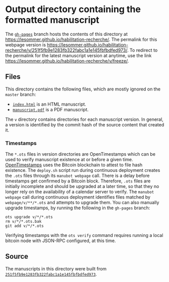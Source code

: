 # Output directory containing the formatted manuscript

The [`gh-pages`](https://github.com/lesommer/habilitation-recherche/tree/gh-pages) branch hosts the contents of this directory at <https://lesommer.github.io/habilitation-recherche/>.
The permalink for this webpage version is <https://lesommer.github.io/habilitation-recherche/v/251f5fb9e1283fb322fabc1a1e145fbfbdfed973/>.
To redirect to the permalink for the latest manuscript version at anytime, use the link <https://lesommer.github.io/habilitation-recherche/v/freeze/>.

## Files

This directory contains the following files, which are mostly ignored on the `master` branch:

+ [`index.html`](index.html) is an HTML manuscript.
+ [`manuscript.pdf`](manuscript.pdf) is a PDF manuscript.

The `v` directory contains directories for each manuscript version.
In general, a version is identified by the commit hash of the source content that created it.

### Timestamps

The `*.ots` files in version directories are OpenTimestamps which can be used to verify manuscript existence at or before a given time.
[OpenTimestamps](https://opentimestamps.org/) uses the Bitcoin blockchain to attest to file hash existence.
The `deploy.sh` script run during continuous deployment creates the `.ots` files through its `manubot webpage` call.
There is a delay before timestamps get confirmed by a Bitcoin block.
Therefore, `.ots` files are initially incomplete and should be upgraded at a later time, so that they no longer rely on the availability of a calendar server to verify.
The `manubot webpage` call during continuous deployment identifies files matched by `webpage/v/**/*.ots` and attempts to upgrade them.
You can also manually upgrade timestamps, by running the following in the `gh-pages` branch:

```shell
ots upgrade v/*/*.ots
rm v/*/*.ots.bak
git add v/*/*.ots
```

Verifying timestamps with the `ots verify` command requires running a local bitcoin node with JSON-RPC configured, at this time.

## Source

The manuscripts in this directory were built from
[`251f5fb9e1283fb322fabc1a1e145fbfbdfed973`](https://github.com/lesommer/habilitation-recherche/commit/251f5fb9e1283fb322fabc1a1e145fbfbdfed973).
